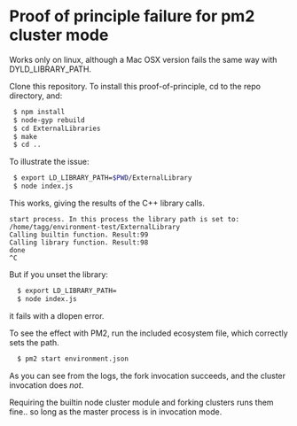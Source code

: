 # Proof of principle failure for pm2 cluster mode

Works only on linux, although a Mac OSX version fails the same way with DYLD_LIBRARY_PATH.

Clone this repository.
To install this proof-of-principle, cd to the repo directory, and:
```bash
 $ npm install
 $ node-gyp rebuild
 $ cd ExternalLibraries
 $ make
 $ cd ..
 ```

 To illustrate the issue:
 ```bash
  $ export LD_LIBRARY_PATH=$PWD/ExternalLibrary
  $ node index.js
 ```
This works, giving the results of the C++ library calls.
```
start process. In this process the library path is set to: /home/tagg/environment-test/ExternalLibrary
Calling builtin function. Result:99
Calling library function. Result:98
done
^C
```

But if you unset the library:
```bash
  $ export LD_LIBRARY_PATH=
  $ node index.js
 ```
 it fails with a dlopen error.

 To see the effect with PM2, run the included ecosystem file, which correctly sets the path.
 ```bash
   $ pm2 start environment.json
 ```
 As you can see from the logs, the fork invocation succeeds, and the cluster invocation does *not*.

 Requiring the builtin node cluster module and forking clusters runs them fine.. so long as the master process is in invocation mode.

